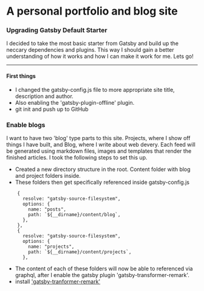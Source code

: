 # A personal portfolio and blog site

### Upgrading Gatsby Default Starter

I decided to take the most basic starter from Gatsby and build up the neccary dependencies and plugins. This way I should gain a better understanding of how it works and how I can make it work for me. Lets go!

---

#### First things

- I changed the gatsby-config.js file to more appropriate site title, description and author.
- Also enabling the 'gatsby-plugin-offline' plugin.
- git init and push up to GitHub

### Enable blogs

I want to have two 'blog' type parts to this site. Projects, where I show off things I have built, and Blog, where I write about web devery. Each feed will be generated using markdown files, images and templates that render the finished articles. I took the following steps to set this up.

- Created a new directory structure in the root. Content folder with blog and project folders inside.
- These folders then get specifically referenced inside gatsby-config.js

```
    {
      resolve: "gatsby-source-filesystem",
      options: {
        name: "posts",
        path: `${__dirname}/content/blog`,
      },
    },
    {
      resolve: "gatsby-source-filesystem",
      options: {
        name: "projects",
        path: `${__dirname}/content/projects`,
      },
```

- The content of each of these folders will now be able to referenced via graphql, after I enable the gatsby plugin 'gatsby-transformer-remark'.
- install ['gatsby-tranformer-remark'](https://www.gatsbyjs.org/packages/gatsby-transformer-remark/)
